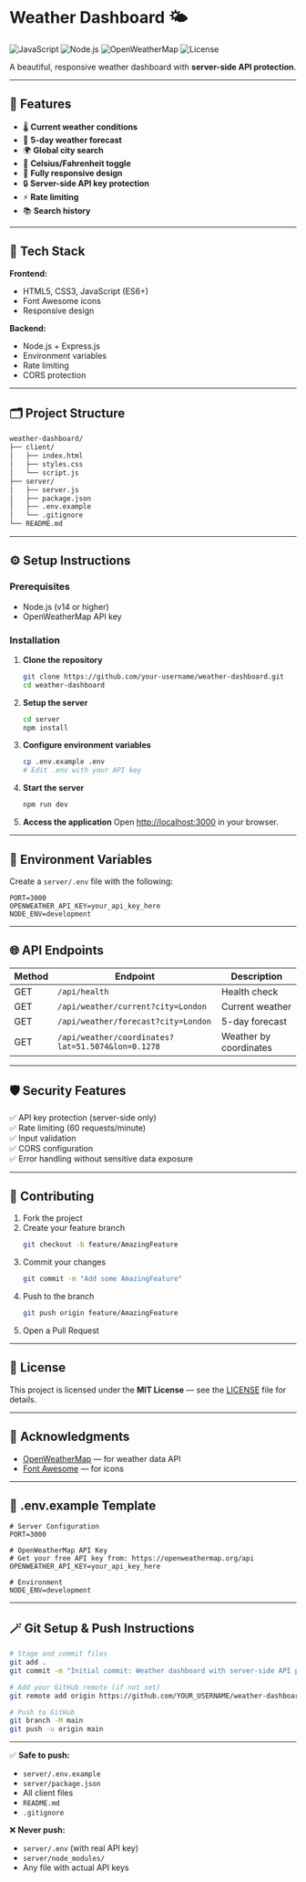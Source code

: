 # Weather Dashboard 🌤️

![JavaScript](https://img.shields.io/badge/JavaScript-ES6+-yellow)
![Node.js](https://img.shields.io/badge/Node.js-Express-green)
![OpenWeatherMap](https://img.shields.io/badge/API-OpenWeatherMap-blue)
![License](https://img.shields.io/badge/License-MIT-lightgrey)

A beautiful, responsive weather dashboard with **server-side API protection**.

---

## 🚀 Features

- 🌡️ **Current weather conditions**
- 📅 **5-day weather forecast**
- 🌍 **Global city search**
- 🔄 **Celsius/Fahrenheit toggle**
- 📱 **Fully responsive design**
- 🔒 **Server-side API key protection**
- ⚡ **Rate limiting**
- 📚 **Search history**

---

## 🧩 Tech Stack

**Frontend:**
- HTML5, CSS3, JavaScript (ES6+)
- Font Awesome icons
- Responsive design

**Backend:**
- Node.js + Express.js
- Environment variables
- Rate limiting
- CORS protection

---

## 🗂️ Project Structure

```bash
weather-dashboard/
├── client/
│   ├── index.html
│   ├── styles.css
│   └── script.js
├── server/
│   ├── server.js
│   ├── package.json
│   ├── .env.example
│   └── .gitignore
└── README.md
```

---

## ⚙️ Setup Instructions

### Prerequisites

- Node.js (v14 or higher)
- OpenWeatherMap API key

### Installation

1. **Clone the repository**
   ```bash
   git clone https://github.com/your-username/weather-dashboard.git
   cd weather-dashboard
   ```

2. **Setup the server**
   ```bash
   cd server
   npm install
   ```

3. **Configure environment variables**
   ```bash
   cp .env.example .env
   # Edit .env with your API key
   ```

4. **Start the server**
   ```bash
   npm run dev
   ```

5. **Access the application**
   Open [http://localhost:3000](http://localhost:3000) in your browser.

---

## 🔑 Environment Variables

Create a `server/.env` file with the following:

```env
PORT=3000
OPENWEATHER_API_KEY=your_api_key_here
NODE_ENV=development
```

---

## 🌐 API Endpoints

| Method | Endpoint | Description |
|--------|-----------|-------------|
| GET | `/api/health` | Health check |
| GET | `/api/weather/current?city=London` | Current weather |
| GET | `/api/weather/forecast?city=London` | 5-day forecast |
| GET | `/api/weather/coordinates?lat=51.5074&lon=0.1278` | Weather by coordinates |

---

## 🛡️ Security Features

✅ API key protection (server-side only)  
✅ Rate limiting (60 requests/minute)  
✅ Input validation  
✅ CORS configuration  
✅ Error handling without sensitive data exposure  

---

## 🤝 Contributing

1. Fork the project  
2. Create your feature branch  
   ```bash
   git checkout -b feature/AmazingFeature
   ```
3. Commit your changes  
   ```bash
   git commit -m "Add some AmazingFeature"
   ```
4. Push to the branch  
   ```bash
   git push origin feature/AmazingFeature
   ```
5. Open a Pull Request

---

## 📄 License

This project is licensed under the **MIT License** — see the [LICENSE](LICENSE) file for details.

---

## 🙏 Acknowledgments

- [OpenWeatherMap](https://openweathermap.org/api) — for weather data API  
- [Font Awesome](https://fontawesome.com/) — for icons

---

## 🧰 .env.example Template

```env
# Server Configuration
PORT=3000

# OpenWeatherMap API Key
# Get your free API key from: https://openweathermap.org/api
OPENWEATHER_API_KEY=your_api_key_here

# Environment
NODE_ENV=development
```

---

## 🪄 Git Setup & Push Instructions

```bash
# Stage and commit files
git add .
git commit -m "Initial commit: Weather dashboard with server-side API protection"

# Add your GitHub remote (if not set)
git remote add origin https://github.com/YOUR_USERNAME/weather-dashboard.git

# Push to GitHub
git branch -M main
git push -u origin main
```

---

✅ **Safe to push:**  
- `server/.env.example`  
- `server/package.json`  
- All client files  
- `README.md`  
- `.gitignore`  

❌ **Never push:**  
- `server/.env` (with real API key)  
- `server/node_modules/`  
- Any file with actual API keys  
